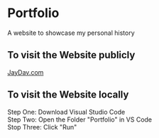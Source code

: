 # Portfolio
A website to showcase my personal history
<h2>To visit the Website publicly</h2>
<a href="https://jaydav.com" target="_blank">JayDav.com</a>
<h2>To visit the Website locally</h2>
Step One:
Download Visual Studio Code<br>
Step Two:
Open the Folder "Portfolio" in VS Code <br>
Stop Three:
Click "Run"
